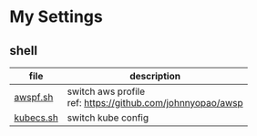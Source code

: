 # My Settings

## shell

| file                           | description        |
|--------------------------------|--------------------|
| [awspf.sh](./shell/awspf.sh)   | switch aws profile <br> ref: https://github.com/johnnyopao/awsp |
| [kubecs.sh](./shell/kubecs.sh) | switch kube config |
